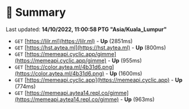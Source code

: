 # 📖 Summary
Last updated: **14/10/2022, 11:00:58 PTG "Asia/Kuala_Lumpur"**

- `GET` [https://lilr.ml](https://lilr.ml) - **Up** (2851ms)
- `GET` [https://hst.aytea.ml](https://hst.aytea.ml) - **Up** (800ms)
- `GET` [https://memeapi.cyclic.app/gimme](https://memeapi.cyclic.app/gimme) - **Up** (955ms)
- `GET` [https://color.aytea.ml/4b31d6.png](https://color.aytea.ml/4b31d6.png) - **Up** (1600ms)
- `GET` [https://memeapi.cyclic.app](https://memeapi.cyclic.app) - **Up** (774ms)
- `GET` [https://memeapi.aytea14.repl.co/gimme](https://memeapi.aytea14.repl.co/gimme) - **Up** (963ms)
